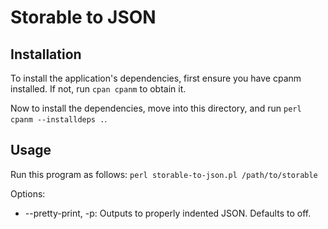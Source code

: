 # Storable to JSON
## Installation
To install the application's dependencies, first ensure you have cpanm installed.
If not, run `cpan cpanm` to obtain it.

Now to install the dependencies, move into this directory, and run `perl cpanm --installdeps .`.

## Usage
Run this program as follows: `perl storable-to-json.pl /path/to/storable`

Options:
* --pretty-print, -p: Outputs to properly indented JSON. Defaults to off.
